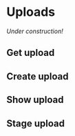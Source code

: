 Uploads
=======

_Under construction!_

Get upload
----------


Create upload
-------------


Show upload
-----------


Stage upload
------------
